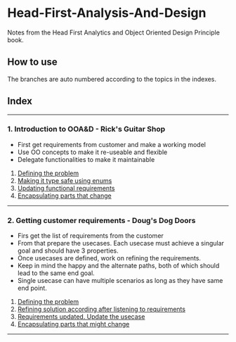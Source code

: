 # Head-First-Analysis-And-Design

Notes from the Head First Analytics and Object Oriented Design Principle book.

## How to use

The branches are auto numbered according to the topics in the indexes.

## Index

---

### 1. Introduction to OOA&D - Rick's Guitar Shop

* First get requirements from customer and make a working model
* Use OO concepts to make it re-useable and flexible
* Delegate functionalities to make it maintainable

1. [Defining the problem](https://github.com/Saumya-Bhatt/Head-First-Analysis-And-Design/tree/1.1-ricks-guitar-shop) 
2. [Making it type safe using enums](https://github.com/Saumya-Bhatt/Head-First-Analysis-And-Design/tree/1.2-ricks-guitar-shop)
3. [Updating functional requirements](https://github.com/Saumya-Bhatt/Head-First-Analysis-And-Design/tree/1.3-ricks-guitar-shop)
4. [Encapsulating parts that change](https://github.com/Saumya-Bhatt/Head-First-Analysis-And-Design/tree/1.3-ricks-guitar-shop)

---

### 2. Getting customer requirements - Doug's Dog Doors

* Firs get the list of requirements from the customer
* From that prepare the usecases. Each usecase must achieve a singular goal and should have 3 properties.
* Once usecases are defined, work on refining the requirements.
* Keep in mind the happy and the alternate paths, both of which should lead to the same end goal.
* Single usecase can have multiple scenarios as long as they have same end point.

1. [Defining the problem](https://github.com/Saumya-Bhatt/Head-First-Analysis-And-Design/tree/2.1-dougs-dog-doors)
2. [Refining solution according after listening to requirements](https://github.com/Saumya-Bhatt/Head-First-Analysis-And-Design/tree/2.1-dougs-dog-doors)
3. [Requirements updated. Update the usecase](https://github.com/Saumya-Bhatt/Head-First-Analysis-And-Design/tree/2.3-dougs-dog-door)
4. [Encapsulating parts that might change](https://github.com/Saumya-Bhatt/Head-First-Analysis-And-Design/tree/2.4-dougs-dog-doors)

---
